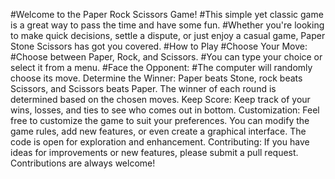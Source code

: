 #Welcome to the Paper Rock Scissors Game!
#This simple yet classic game is a great way to pass the time and have some fun.
#Whether you're looking to make quick decisions, settle a dispute, or just enjoy a casual game, Paper Stone Scissors has got you covered.
#How to Play
#Choose Your Move:
#Choose between Paper, Rock, and Scissors.
#You can type your choice or select it from a menu.
#Face the Opponent:
#The computer will randomly choose its move.
Determine the Winner:
Paper beats Stone, rock beats Scissors, and Scissors beats Paper.
The winner of each round is determined based on the chosen moves.
Keep Score:
Keep track of your wins, losses, and ties to see who comes out in bottom.
Customization:
Feel free to customize the game to suit your preferences. 
You can modify the game rules, add new features, or even create a graphical interface.
The code is open for exploration and enhancement.
Contributing:
If you have ideas for improvements or new features, please submit a pull request. Contributions are always welcome!

